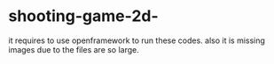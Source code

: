 # shooting-game-2d-
it requires to use openframework to run these codes.
also it is missing images due to the files are so large.

